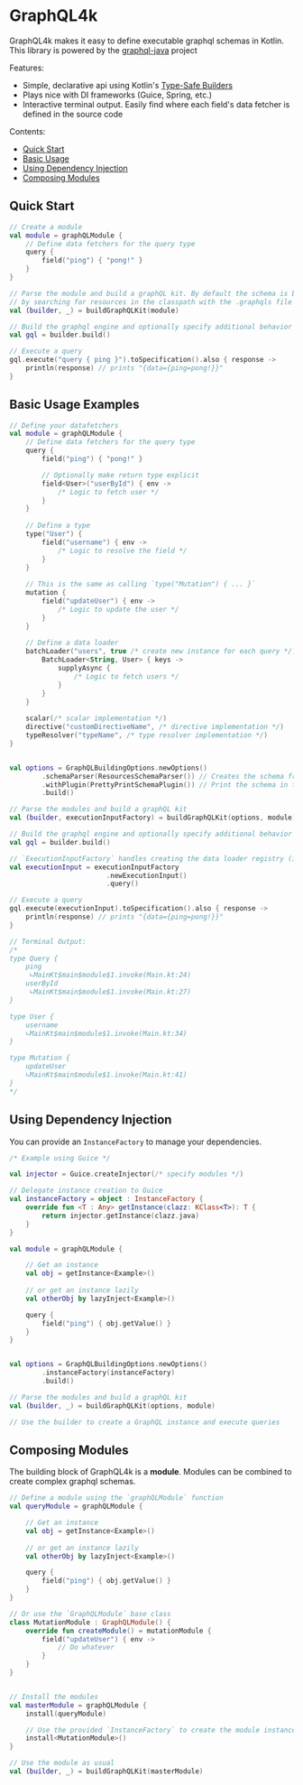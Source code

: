 # GraphQL4k

GraphQL4k makes it easy to define executable graphql schemas in Kotlin. This library is powered by the [graphql-java](https://github.com/graphql-java/graphql-java) project

Features:

- Simple, declarative api using Kotlin's [Type-Safe Builders](https://kotlinlang.org/docs/reference/type-safe-builders.html)
- Plays nice with DI frameworks (Guice, Spring, etc.)
- Interactive terminal output. Easily find where each field's data fetcher is defined in the source code

Contents:

- [Quick Start](#Quick-Start)
- [Basic Usage](#Basic-Usage-Examples)
- [Using Dependency Injection](#Using-Dependency-Injection)
- [Composing Modules](#Composing-Modules)

## Quick Start

```kotlin
// Create a module
val module = graphQLModule {
    // Define data fetchers for the query type
    query {
        field("ping") { "pong!" }
    } 
}

// Parse the module and build a graphQL kit. By default the schema is built
// by searching for resources in the classpath with the .graphqls file extension
val (builder, _) = buildGraphQLKit(module)

// Build the graphql engine and optionally specify additional behavior
val gql = builder.build()

// Execute a query
gql.execute("query { ping }").toSpecification().also { response ->
    println(response) // prints "{data={ping=pong!}}"
}
```

## Basic Usage Examples

```kotlin
// Define your datafetchers
val module = graphQLModule {
    // Define data fetchers for the query type
    query {
        field("ping") { "pong!" }

        // Optionally make return type explicit
        field<User>("userById") { env ->
            /* Logic to fetch user */
        }
    }
    
    // Define a type
    type("User") {
        field("username") { env ->
            /* Logic to resolve the field */
        }
    }
    
    // This is the same as calling `type("Mutation") { ... }`        
    mutation {
        field("updateUser") { env ->
            /* Logic to update the user */
        }
    }
    
    // Define a data loader
    batchLoader("users", true /* create new instance for each query */) {
        BatchLoader<String, User> { keys ->
            supplyAsync {
                /* Logic to fetch users */
            }
        }
    }
    
    scalar(/* scalar implementation */)
    directive("customDirectiveName", /* directive implementation */)
    typeResolver("typeName", /* type resolver implementation */)
}


val options = GraphQLBuildingOptions.newOptions()
        .schemaParser(ResourcesSchemaParser()) // Creates the schema from .graphqls files in resources directory
        .withPlugin(PrettyPrintSchemaPlugin()) // Print the schema in the terminal upon creation
        .build()

// Parse the modules and build a graphQL kit
val (builder, executionInputFactory) = buildGraphQLKit(options, module)

// Build the graphql engine and optionally specify additional behavior
val gql = builder.build()

// `ExecutionInputFactory` handles creating the data loader registry (if necessary) for each request
val executionInput = executionInputFactory
                        .newExecutionInput()
                        .query()

// Execute a query
gql.execute(executionInput).toSpecification().also { response ->
    println(response) // prints "{data={ping=pong!}}"
}

// Terminal Output:
/*
type Query {
    ping
     ∟MainKt$main$module$1.invoke(Main.kt:24)
    userById
     ∟MainKt$main$module$1.invoke(Main.kt:27)
}

type User {
    username
    ∟MainKt$main$module$1.invoke(Main.kt:34)
}

type Mutation {
    updateUser
    ∟MainKt$main$module$1.invoke(Main.kt:41)
}
*/
```

## Using Dependency Injection

You can provide an `InstanceFactory` to manage your dependencies.

```kotlin
/* Example using Guice */

val injector = Guice.createInjector(/* specify modules */)

// Delegate instance creation to Guice
val instanceFactory = object : InstanceFactory {
    override fun <T : Any> getInstance(clazz: KClass<T>): T {
        return injector.getInstance(clazz.java)
    }
}

val module = graphQLModule {

    // Get an instance
    val obj = getInstance<Example>()
    
    // or get an instance lazily
    val otherObj by lazyInject<Example>()

    query {
        field("ping") { obj.getValue() }
    }
}


val options = GraphQLBuildingOptions.newOptions()
        .instanceFactory(instanceFactory)
        .build()

// Parse the modules and build a graphQL kit
val (builder, _) = buildGraphQLKit(options, module)

// Use the builder to create a GraphQL instance and execute queries
```

## Composing Modules

The building block of GraphQL4k is a **module**. Modules can be combined to create complex graphql schemas.

```kotlin
// Define a module using the `graphQLModule` function
val queryModule = graphQLModule {

    // Get an instance
    val obj = getInstance<Example>()
    
    // or get an instance lazily
    val otherObj by lazyInject<Example>()

    query {
        field("ping") { obj.getValue() }
    }
}

// Or use the `GraphQLModule` base class
class MutationModule : GraphQLModule() {
    override fun createModule() = mutationModule {
        field("updateUser") { env ->
            // Do whatever
        }
    }
}


// Install the modules
val masterModule = graphQLModule {
    install(queryModule)

    // Use the provided `InstanceFactory` to create the module instance and install it
    install<MutationModule>()
}

// Use the module as usual
val (builder, _) = buildGraphQLKit(masterModule)    
```